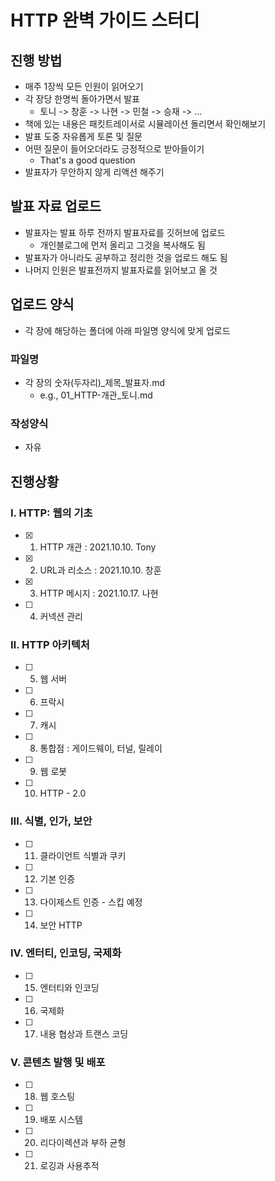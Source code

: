 # HTTP 완벽 가이드 스터디

## 진행 방법

- 매주 1장씩 모든 인원이 읽어오기
- 각 장당 한명씩 돌아가면서 발표
  - 토니 -> 창훈 -> 나현 -> 민철 -> 승재 -> ...
- 책에 있는 내용은 패킷트레이서로 시뮬레이션 돌리면서 확인해보기
- 발표 도중 자유롭게 토론 및 질문
- 어떤 질문이 들어오더라도 긍정적으로 받아들이기
  - That's a good question
- 발표자가 무안하지 않게 리액션 해주기

## 발표 자료 업로드

- 발표자는 발표 하루 전까지 발표자료를 깃허브에 업로드
  - 개인블로그에 먼저 올리고 그것을 복사해도 됨
- 발표자가 아니라도 공부하고 정리한 것을 업로드 해도 됨
- 나머지 인원은 발표전까지 발표자료를 읽어보고 올 것

## 업로드 양식

- 각 장에 해당하는 폴더에 아래 파일명 양식에 맞게 업로드

### 파일명

- 각 장의 숫자(두자리)\_제목\_발표자.md
  - e.g., 01_HTTP-개관\_토니.md

### 작성양식

- 자유

## 진행상황

### Ⅰ. HTTP: 웹의 기초

- [x] 1.  HTTP 개관 : 2021.10.10. Tony
- [x] 2.  URL과 리소스 : 2021.10.10. 창훈
- [x] 3.  HTTP 메시지 : 2021.10.17. 나현
- [ ] 4.  커넥션 관리

### Ⅱ. HTTP 아키텍처

- [ ] 5.  웹 서버
- [ ] 6.  프락시
- [ ] 7.  캐시
- [ ] 8.  통합점 : 게이드웨이, 터널, 릴레이
- [ ] 9.  웹 로봇
- [ ] 10. HTTP - 2.0

### Ⅲ. 식별, 인가, 보안

- [ ] 11. 클라이언트 식별과 쿠키
- [ ] 12. 기본 인증
- [ ] 13. 다이제스트 인증 - 스킵 예정
- [ ] 14. 보안 HTTP

### Ⅳ. 엔터티, 인코딩, 국제화

- [ ] 15. 엔터티와 인코딩
- [ ] 16. 국제화
- [ ] 17. 내용 협상과 트랜스 코딩

### Ⅴ. 콘텐츠 발행 및 배포

- [ ] 18. 웹 호스팅
- [ ] 19. 배포 시스템
- [ ] 20. 리다이렉션과 부하 균형
- [ ] 21. 로깅과 사용추적
